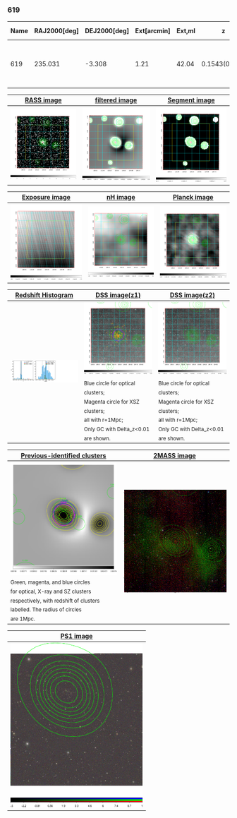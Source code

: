 <div STYLE="page-break-after: always;"></div>

### 619

|Name|RAJ2000[deg]|DEJ2000[deg] |Ext[arcmin]| Ext,ml | z | z_src| C|GC(XSZ,Delta_z<0.01)| GC(OPT,Delta_z<0.01)|GC| R_sig[arcmin] | R500[arcmin] | R500[Mpc]| CRsig[c/s] | CR500[c/s] |L500[1E44 erg/s]|F500[1E-12 erg/s/cm^2]| M500[1E14 Msun]|Tx[keV]|Cnt_sig|Beta|Rc[arcmin]|Comment|Alias|
|---|---|---|---|---|---|------|---|--------|---------|----------|---|---|---|---|---|---|---|---|---|---|---|---|---|---|
|619| 235.031| -3.308| 1.21| 42.04| 0.1543(0.005)| z1, z_xsz| B| MCXC, PSZ2, Tar, XB| A, N| A, MCXC, N, PSZ2, Tar, W, XB| 30.131| 6.925| 1.112| 0.255(0.072)| 0.226(0.064)| 2.629(0.198)| 4.061(0.306)| 4.55(0.17)| 5.73(0.13)| 98.8| 0.939(-0.071+0.044)| 3.446(-0.386+0.294)| -| k061|

|[RASS image](../image/619/619_img.pdf)|[filtered image](../image/619/619_fil.pdf)|[Segment image](../image/619/619_seg.pdf)|
|-------------------|--------------------|-------------------|
| <img src="../image/619/619_img.png" width="300">  | <img src="../image/619/619_fil.png" width="300">   | <img src="../image/619/619_seg.png" width="300">  |

|[Exposure image](../image/619/619_mex.pdf)| [nH image](../image/619/619_nh.pdf)| [Planck image](../image/619/619_p.pdf)|
|-------------------|--------------------|-------------------|
|<img src="../image/619/619_mex.png" width="300">   | <img src="../image/619/619_nh.png" width="300">    | <img src="../image/619/619_p.png" width="300"> |

|[Redshift Histogram](../image/619/619_zg.pdf) | [DSS image(z1)](../image/619/619_dss_z1.pdf)      |  [DSS image(z2)](../image/619/619_dss_z2.pdf)    |
|-------------------|--------------------|-------------------|
|<img src="../image/619/619_zg.png" width="300"> |<img src="../image/619/619_dss_z1.png" width="300"> <sub><br>Blue circle for optical clusters; <br>Magenta circle for XSZ clusters; <br>all with r=1Mpc; <br>Only GC with Delta_z<0.01 are shown. </sub>| <img src="../image/619/619_dss_z2.png" width="300"><sub><br>Blue circle for optical clusters; <br>Magenta circle for XSZ clusters; <br>all with r=1Mpc; <br>Only GC with Delta_z<0.01 are shown. </sub> |

|[Previous-identified clusters](../image/619/619_gc.pdf) | [2MASS image](../image/619/619_2mass.pdf)      |
|-------------------|-------------------|
|<img src=../image/619/619_gc.png width="300"> <br><sub>Green, magenta, and blue circles <br>for optical, X-ray and SZ clusters <br>respectively, with redshift of clusters <br>labelled. The radius of circles <br>are 1Mpc.</sub>|<img src="../image/619/619_2mass.png" width="300">  |

|[PS1 image](../image/619/619_ps1.pdf)            |
|-------------------|
| <img src="../image/619/619_ps1.png" width="300">  |
